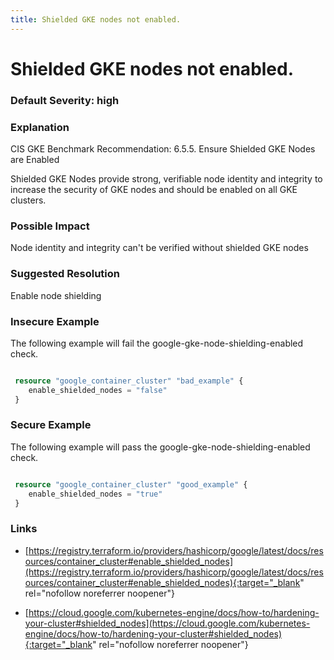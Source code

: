 ```yaml
---
title: Shielded GKE nodes not enabled.
---
```


# Shielded GKE nodes not enabled.

### Default Severity: <span class="severity high">high</span>

### Explanation

CIS GKE Benchmark Recommendation: 6.5.5. Ensure Shielded GKE Nodes are Enabled

Shielded GKE Nodes provide strong, verifiable node identity and integrity to increase the security of GKE nodes and should be enabled on all GKE clusters.

### Possible Impact
Node identity and integrity can't be verified without shielded GKE nodes

### Suggested Resolution
Enable node shielding


### Insecure Example

The following example will fail the google-gke-node-shielding-enabled check.
```terraform

 resource "google_container_cluster" "bad_example" {
 	enable_shielded_nodes = "false"
 }
```



### Secure Example

The following example will pass the google-gke-node-shielding-enabled check.
```terraform

 resource "google_container_cluster" "good_example" {
 	enable_shielded_nodes = "true"
 }
```



### Links


- [https://registry.terraform.io/providers/hashicorp/google/latest/docs/resources/container_cluster#enable_shielded_nodes](https://registry.terraform.io/providers/hashicorp/google/latest/docs/resources/container_cluster#enable_shielded_nodes){:target="_blank" rel="nofollow noreferrer noopener"}

- [https://cloud.google.com/kubernetes-engine/docs/how-to/hardening-your-cluster#shielded_nodes](https://cloud.google.com/kubernetes-engine/docs/how-to/hardening-your-cluster#shielded_nodes){:target="_blank" rel="nofollow noreferrer noopener"}




